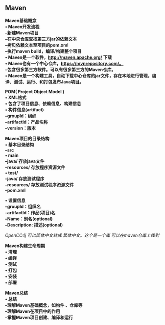 ## Maven

**Maven基础概念**  
**• Maven开发流程**  
**–新建Maven项目**  
**–在中央仓库查找第三方jar的依赖文本**  
**–拷贝依赖文本至项目的pom.xml**  
**–执行maven build，编译/构建整个项目**  
**• Maven是一个软件，http://maven.apache.org/ 下载**  
**• Maven也有一个中心仓库，https://mvnrepository.com/。**  
**–包含很多第三方软件。可以有很多第三方的Maven仓库。**  
**• Maven是一个构建工具，自动下载中心仓库的jar文件，存在本地进行管理，编译、测试、运行、和打包发布Java项目。**  



**POM( Project Object Model )**  
**• XML格式**  
**• 包含了项目信息、依赖信息、构建信息**  
**• 构件信息(artifact)**  
**–groupId：组织**  
**–artifactId：产品名称**  
**–version：版本**  



**Maven项目的目录结构**  
**• 基本目录结构**  
**–src**  
**• main**  
**–java/ 存放java文件**  
**–resources/ 存放程序资源文件**  
**• test/**  
**–java/ 存放测试程序**  
**–resources/ 存放测试程序资源文件**  
**–pom.xml**  

**• 设置信息**  
**–groupId：组织名**  
**–artifactId：作品(项目)名**  
**–Name：别名(optional)**  
**–Description: 描述(optional)**  

*OpenCC4j 可以简体中文转成 繁体中文。这个是一个库 可以在maven仓库上找到*  

**Maven构建生命周期**  
**• 清理**  
**• 编译**  
**• 测试**  
**• 打包**  
**• 安装**  
**• 部署**  



**Maven总结**  
**• 总结**  
**–理解Maven基础概念，如构件 、仓库等**  
**–理解Maven在项目中的作用**  
**–掌握Maven项目创建、编译和运行**  

